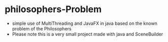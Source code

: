 # philosophers-Problem
- simple use of MultiThreading and JavaFX in java based on the known problem of the Philosophers
- Please note this is a very small project made with java and SceneBuilder
